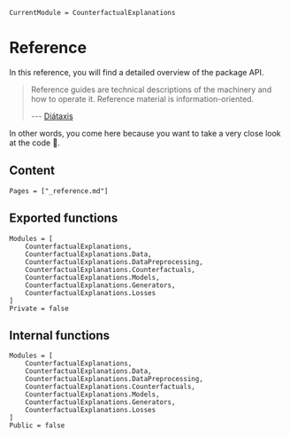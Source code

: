 ```@meta
CurrentModule = CounterfactualExplanations 
```

# Reference
In this reference, you will find a detailed overview of the package API.

> Reference guides are technical descriptions of the machinery and how to operate it. Reference material is information-oriented.
>
> --- [Diátaxis](https://diataxis.fr/reference/)

In other words, you come here because you want to take a very close look at the code 🧐.

## Content

```@contents
Pages = ["_reference.md"]
```

## Exported functions

```@autodocs
Modules = [
    CounterfactualExplanations, 
    CounterfactualExplanations.Data,
    CounterfactualExplanations.DataPreprocessing,
    CounterfactualExplanations.Counterfactuals, 
    CounterfactualExplanations.Models, 
    CounterfactualExplanations.Generators, 
    CounterfactualExplanations.Losses
]
Private = false
```

## Internal functions

```@autodocs
Modules = [
    CounterfactualExplanations, 
    CounterfactualExplanations.Data,
    CounterfactualExplanations.DataPreprocessing,
    CounterfactualExplanations.Counterfactuals, 
    CounterfactualExplanations.Models, 
    CounterfactualExplanations.Generators, 
    CounterfactualExplanations.Losses
]
Public = false
```